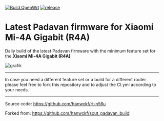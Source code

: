[![Build OpenWrt](https://github.com/minax007/XIAOMI_MI-R4A_Padavan/actions/workflows/CI.yml/badge.svg)](https://github.com/minax007/XIAOMI_MI-R4A_Padavan/actions/workflows/CI.yml)
[![release](https://img.shields.io/github/v/release/minax007/XIAOMI_MI-R4A_Padavan.svg)](https://github.com/minax007/XIAOMI_MI-R4A_Padavan/releases)

# Latest Padavan firmware for Xiaomi Mi-4A Gigabit (R4A)

Daily build of the latest Padavan firmware with the minimum feature set for the **Xiaomi Mi-4A Gigabit (R4A)**

![grafik](https://user-images.githubusercontent.com/67478561/167172868-d5834276-a83e-40fb-a437-daea8a5cb27d.png)
__________________________________________________________________

In case you need a different feature set or a build for a different router please feel free to fork this repository and to adjust the CI.yml according to your needs. 
__________________________________________________________________

Source code: https://github.com/hanwckf/rt-n56u

Forked from: https://github.com/hanwckf/scut_padavan_build
